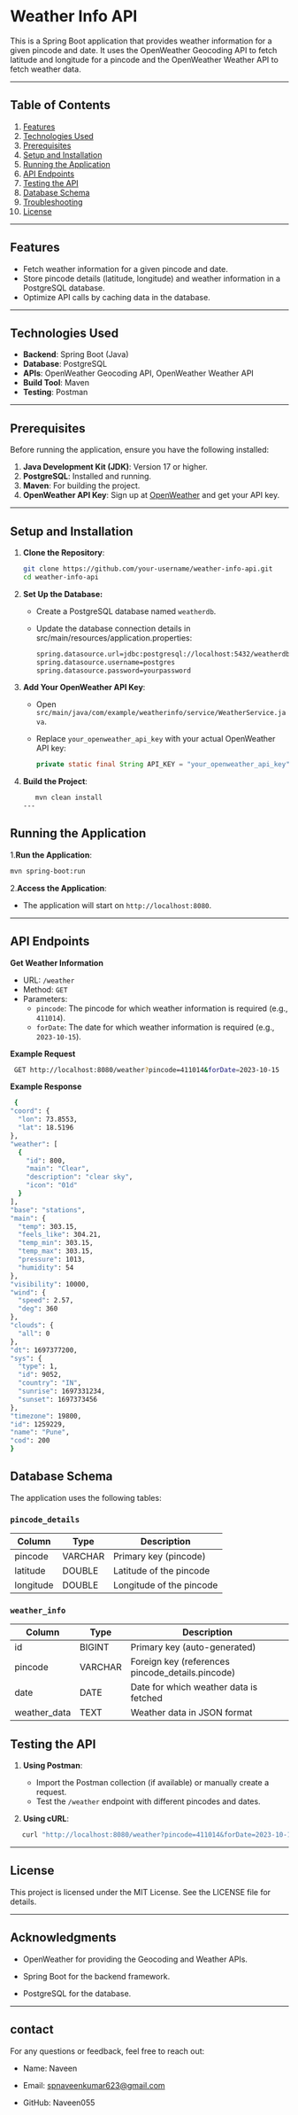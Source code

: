 # Weather Info API

This is a Spring Boot application that provides weather information for a given pincode and date. It uses the OpenWeather Geocoding API to fetch latitude and longitude for a pincode and the OpenWeather Weather API to fetch weather data.

---

## Table of Contents

1. [Features](#features)
2. [Technologies Used](#technologies-used)
3. [Prerequisites](#prerequisites)
4. [Setup and Installation](#setup-and-installation)
5. [Running the Application](#running-the-application)
6. [API Endpoints](#api-endpoints)
7. [Testing the API](#testing-the-api)
8. [Database Schema](#database-schema)
9. [Troubleshooting](#troubleshooting)
10. [License](#license)

---

## Features

- Fetch weather information for a given pincode and date.
- Store pincode details (latitude, longitude) and weather information in a PostgreSQL database.
- Optimize API calls by caching data in the database.

---

## Technologies Used

- **Backend**: Spring Boot (Java)
- **Database**: PostgreSQL
- **APIs**: OpenWeather Geocoding API, OpenWeather Weather API
- **Build Tool**: Maven
- **Testing**: Postman

---

## Prerequisites

Before running the application, ensure you have the following installed:

1. **Java Development Kit (JDK)**: Version 17 or higher.
2. **PostgreSQL**: Installed and running.
3. **Maven**: For building the project.
4. **OpenWeather API Key**: Sign up at [OpenWeather](https://openweathermap.org/api) and get your API key.

---

## Setup and Installation

1. **Clone the Repository**:
   ```bash
   git clone https://github.com/your-username/weather-info-api.git
   cd weather-info-api

2. **Set Up the Database:**

   - Create a PostgreSQL database named `weatherdb`.
   - Update the database connection details in src/main/resources/application.properties:

      ```bash
      spring.datasource.url=jdbc:postgresql://localhost:5432/weatherdb
      spring.datasource.username=postgres
      spring.datasource.password=yourpassword
      ```
3. **Add Your OpenWeather API Key**:
   - Open `src/main/java/com/example/weatherinfo/service/WeatherService.java`.
   - Replace `your_openweather_api_key` with your actual OpenWeather API key:
     
        ```java
        private static final String API_KEY = "your_openweather_api_key";
        ```

4. **Build the Project**:
   ```bash
      mvn clean install
   ---
   
## Running the Application

   1.**Run the Application**:
   ```bash
   mvn spring-boot:run
   ```
   2.**Access the Application**:
   
   - The application will start on `http://localhost:8080`.

---

  ## API Endpoints
  **Get Weather Information**
  - URL: `/weather`   
  - Method: `GET`
  - Parameters:
      - `pincode`: The pincode for which weather information is required (e.g., `411014`).
      - `forDate`: The date for which weather information is required (e.g., `2023-10-15`).

  **Example Request**
  ```bash
   GET http://localhost:8080/weather?pincode=411014&forDate=2023-10-15
  ```
  **Example Response**
  ```bash
   {
  "coord": {
    "lon": 73.8553,
    "lat": 18.5196
  },
  "weather": [
    {
      "id": 800,
      "main": "Clear",
      "description": "clear sky",
      "icon": "01d"
    }
  ],
  "base": "stations",
  "main": {
    "temp": 303.15,
    "feels_like": 304.21,
    "temp_min": 303.15,
    "temp_max": 303.15,
    "pressure": 1013,
    "humidity": 54
  },
  "visibility": 10000,
  "wind": {
    "speed": 2.57,
    "deg": 360
  },
  "clouds": {
    "all": 0
  },
  "dt": 1697377200,
  "sys": {
    "type": 1,
    "id": 9052,
    "country": "IN",
    "sunrise": 1697331234,
    "sunset": 1697373456
  },
  "timezone": 19800,
  "id": 1259229,
  "name": "Pune",
  "cod": 200
}
```
## Database Schema

The application uses the following tables:

### `pincode_details`
| Column     | Type        | Description           |
|------------|-------------|-----------------------|
| pincode    | VARCHAR     | Primary key (pincode) |
| latitude   | DOUBLE      | Latitude of the pincode |
| longitude  | DOUBLE      | Longitude of the pincode |

### `weather_info`
| Column       | Type        | Description                     |
|--------------|-------------|---------------------------------|
| id           | BIGINT      | Primary key (auto-generated)    |
| pincode      | VARCHAR     | Foreign key (references pincode_details.pincode) |
| date         | DATE        | Date for which weather data is fetched |
| weather_data | TEXT        | Weather data in JSON format     |

## Testing the API
1. **Using Postman**:
   - Import the Postman collection (if available) or manually create a request.
   - Test the `/weather` endpoint with different pincodes and dates.

2. **Using cURL**:
```bash
   curl "http://localhost:8080/weather?pincode=411014&forDate=2023-10-15"
```

---

## License
This project is licensed under the MIT License. See the LICENSE file for details.

---

## Acknowledgments
- OpenWeather for providing the Geocoding and Weather APIs.

- Spring Boot for the backend framework.

- PostgreSQL for the database.

---

 ## contact
For any questions or feedback, feel free to reach out:

- Name: Naveen

- Email: spnaveenkumar623@gmail.com

- GitHub: Naveen055


